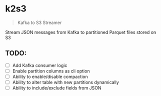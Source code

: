 # k2s3

> Kafka to S3 Streamer

Stream JSON messages from Kafka to partitioned Parquet files stored on S3

## TODO:

- [ ] Add Kafka consumer logic
- [ ] Enable partition columns as cli option
- [ ] Ability to enable/disable compaction
- [ ] Ability to alter table with new partitions dynamically
- [ ] Ability to include/exclude fields from JSON
